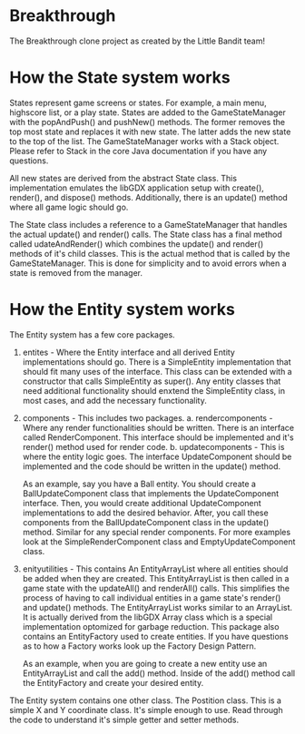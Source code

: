 Breakthrough
============

The Breakthrough clone project as created by the Little Bandit team!



How the State system works
==========================

States represent game screens or states. For example, a main menu, highscore list, or a play state. States are added to the GameStateManager with the popAndPush() and pushNew() methods. The former removes the top most state and replaces it with new state. The latter adds the new state to the top of the list. The GameStateManager works with a Stack object. Please refer to Stack in the core Java documentation if you have any questions.

All new states are derived from the abstract State class. This implementation emulates the libGDX application setup with create(), render(), and dispose() methods. Additionally, there is an update() method where all game logic should go.

The State class includes a reference to a GameStateManager that handles the actual update() and render() calls. The State class has a final method called udateAndRender() which combines the update() and render() methods of it's child classes. This is the actual method that is called by the GameStateManager. This is done for simplicity and to avoid errors when a state is removed from the manager.


How the Entity system works
===========================

The Entity system has a few core packages. 

1. entites - Where the Entity interface and all derived Entity implementations should go. There is a SimpleEntity implementation that should fit many uses of the interface. This class can be extended with a constructor that calls SimpleEntity as super(). Any entity classes that need additional functionality should enxtend the SimpleEntity class, in most cases, and add the necessary functionality.

2. components - This includes two packages.
    a. rendercomponents - Where any render functionalities should be written. There is an interface called RenderComponent. This interface should be implemented and it's render() method used for render code.
    b. updatecomponents - This is where the entity logic goes. The interface UpdateComponent should be implemented and the code should be written in the update() method.
    
    As an example, say you have a Ball entity. You should create a BallUpdateComponent class that implements the UpdateComponent interface. Then, you would create additional UpdateComponent implementations to add the desired behavior. After, you call these components from the BallUpdateComponent class in the update() method. Similar for any special render components. For more examples look at the SimpleRenderComponent class and EmptyUpdateComponent class.
    
3. enityutilities - This contains An EntityArrayList where all entities should be added when they are created. This EntityArrayList is then called in a game state with the updateAll() and renderAll() calls. This simplifies the process of having to call individual entities in a game state's render() and update() methods. The EntityArrayList works similar to an ArrayList. It is actually derived from the libGDX Array class which is a special implementation optomized for garbage reduction. This package also contains an EntityFactory used to create entities. If you have questions as to how a Factory works look up the Factory Design Pattern.
    
    As an example, when you are going to create a new entity use an EntityArrayList and call the add() method. Inside of the add() method call the EntityFactory and create your desired entity.

The Entity system contains one other class. The Postition class. This is a simple X and Y coordinate class. It's simple enough to use. Read through the code to understand it's simple getter and setter methods.
